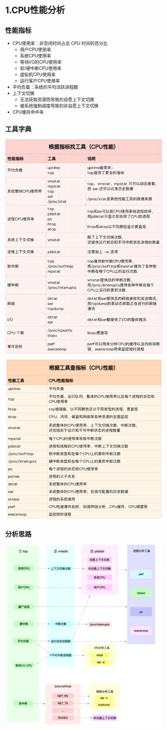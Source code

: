 # 1.CPU性能分析

## 性能指标

* CPU使用率：非空闲时间占总 CPU 时间的百分比
  * 用户CPU使用率
  * 系统CPU使用率
  * 等待I/O的CPU使用率
  * 软/硬中断CPU使用率
  * 虚拟机CPU使用率
  * 运行客户CPU使用率
* 平均负载：系统的平均活跃进程数
* 上下文切换
  * 无法获取资源而导致的自愿上下文切换
  * 被系统强制调度导致的非自愿上下文切换
* CPU缓存命中率

## 工具字典

![根据指标找工具](/images/Linux/cpu-1.png)

![根据工具查指标](/images/Linux/cpu-2.png)



## 分析思路

![分析思路](/images/Linux/cpu-3.png)
